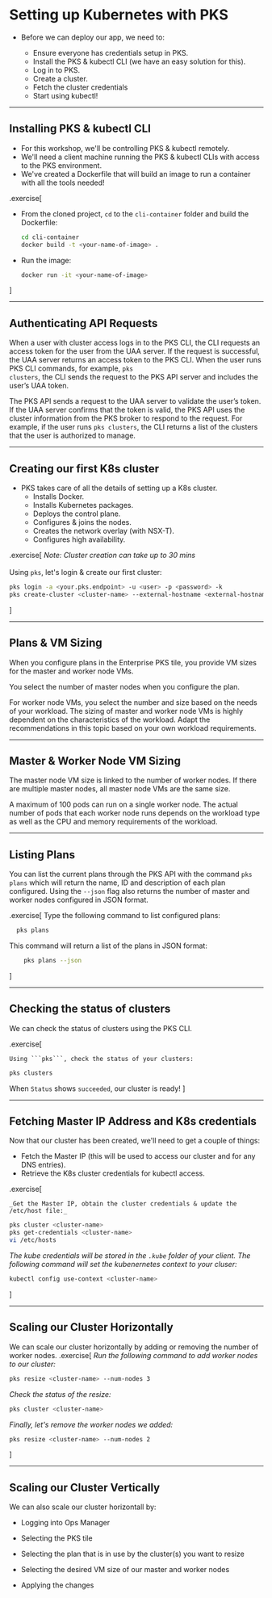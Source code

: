 # Setting up Kubernetes with PKS

- Before we can deploy our app, we need to:

    - Ensure everyone has credentials setup in PKS.
    - Install the PKS & kubectl CLI (we have an easy solution for this).
    - Log in to PKS.
    - Create a cluster.
    - Fetch the cluster credentials
    - Start using kubectl!

---

<!-- ##VERSION## -->
## Installing PKS & kubectl CLI

- For this workshop, we'll be controlling PKS & kubectl remotely.
- We'll need a client machine running the PKS & kubectl CLIs with access to the PKS environment.
- We've created a Dockerfile that will build an image to run a container with all the tools needed!

.exercise[

- From the cloned project, `cd` to the `cli-container` folder and build the Dockerfile:
  ```bash
  cd cli-container
  docker build -t <your-name-of-image> .
  ```

- Run the image:
  ```bash
  docker run -it <your-name-of-image>

  ```
]

---

## Authenticating API Requests

When a user with cluster access logs in to the PKS CLI, the CLI requests an access token for the user from the UAA server. If the request is successful, the UAA server returns an access token to the PKS CLI. When the user runs PKS CLI commands, for example, <code>pks clusters</code>, the CLI sends the request to the PKS API server and includes the user’s UAA token.

The PKS API sends a request to the UAA server to validate the user’s token. If the UAA server confirms that the token is valid, the PKS API uses the cluster information from the PKS broker to respond to the request. For example, if the user runs <code>pks clusters</code>, the CLI returns a list of the clusters that the user is authorized to manage.

---

## Creating our first K8s cluster

- PKS takes care of all the details of setting up a K8s cluster.
    - Installs Docker.
    - Installs Kubernetes packages.
    - Deploys the control plane.
    - Configures & joins the nodes.
    - Creates the network overlay (with NSX-T).
    - Configures high availability.

.exercise[
    *Note: Cluster creation can take up to 30 mins*<br><br>
    Using ```pks```, let's login & create our first cluster:
  ```bash
  pks login -a <your.pks.endpoint> -u <user> -p <password> -k
  pks create-cluster <cluster-name> --external-hostname <external-hostname.com> --plan small --num-nodes 2
  ```
]

---

## Plans & VM Sizing

When you configure plans in the Enterprise PKS tile, you provide VM sizes for the master and worker node VMs.

You select the number of master nodes when you configure the plan.

For worker node VMs, you select the number and size based on the needs of your workload. The sizing of master and worker node VMs is highly dependent on the characteristics of the workload. Adapt the recommendations in this topic based on your own workload requirements.

---

## Master & Worker Node VM Sizing

The master node VM size is linked to the number of worker nodes. If there are multiple master nodes, all master node VMs are the same size.

A maximum of 100 pods can run on a single worker node. The actual number of pods that each worker node runs depends on the workload type as well as the CPU and memory requirements of the workload.

---

## Listing Plans

You can list the current plans through the PKS API with the command <code>pks plans</code> which will return the name, ID and description of each plan configured.  Using the <code>--json</code> flag also returns the number of master and worker nodes configured in JSON format.

.exercise[
Type the following command to list configured plans:
  ```bash
    pks plans
```
This command will return a list of the plans in JSON format:
```bash
    pks plans --json
```
]

---

## Checking the status of clusters

We can check the status of clusters using the PKS CLI.

.exercise[

    Using ```pks```, check the status of your clusters:
  ```bash
  pks clusters
  ```
  When ```Status``` shows ```succeeded```, our cluster is ready! 
]

---

## Fetching Master IP Address and K8s credentials

Now that our cluster has been created, we'll need to get a couple of things:

*   Fetch the Master IP (this will be used to access our cluster and for any DNS entries).
*   Retrieve the K8s cluster credentials for kubectl access.

.exercise[

    _Get the Master IP, obtain the cluster credentials & update the /etc/host file:_
  ```bash
  pks cluster <cluster-name>
  pks get-credentials <cluster-name>
  vi /etc/hosts
  ```
  _The kube credentials will be stored in the ```.kube``` folder of your client.  The following command will set the kubenernetes context to your cluser:_
  ```bash
  kubectl config use-context <cluster-name>
  ```
]

---

## Scaling our Cluster Horizontally

We can scale our cluster horizontally by adding or removing the number of worker nodes.
.exercise[
_Run the following command to add worker nodes to our cluster:_
  ```bash
  pks resize <cluster-name> --num-nodes 3
  ```
_Check the status of the resize:_
  ```bash
  pks cluster <cluster-name>
  ```
_Finally, let's remove the worker nodes we added:_
  ```bash
  pks resize <cluster-name> --num-nodes 2
  ```
]

---

## Scaling our Cluster Vertically

We can also scale our cluster horizontall by:

- Logging into Ops Manager

- Selecting the PKS tile

- Selecting the plan that is in use by the cluster(s) you want to resize

- Selecting the desired VM size of our master and worker nodes

- Applying the changes

